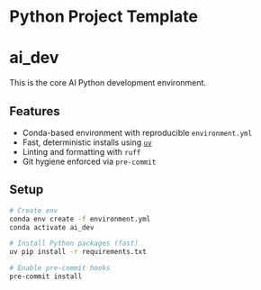 # Python Project Template
# ai_dev

This is the core AI Python development environment.

## Features

- Conda-based environment with reproducible `environment.yml`
- Fast, deterministic installs using [`uv`](https://github.com/astral-sh/uv)
- Linting and formatting with `ruff`
- Git hygiene enforced via `pre-commit`

## Setup

```bash
# Create env
conda env create -f environment.yml
conda activate ai_dev

# Install Python packages (fast)
uv pip install -r requirements.txt

# Enable pre-commit hooks
pre-commit install
